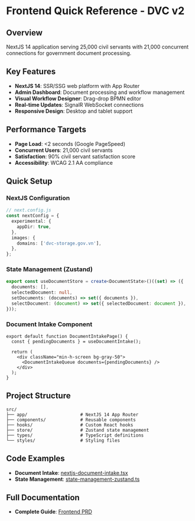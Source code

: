 # Frontend Quick Reference - DVC v2

## Overview
NextJS 14 application serving 25,000 civil servants with 21,000 concurrent connections for government document processing.

## Key Features
- **NextJS 14**: SSR/SSG web platform with App Router
- **Admin Dashboard**: Document processing and workflow management
- **Visual Workflow Designer**: Drag-drop BPMN editor
- **Real-time Updates**: SignalR WebSocket connections
- **Responsive Design**: Desktop and tablet support

## Performance Targets
- **Page Load**: <2 seconds (Google PageSpeed)
- **Concurrent Users**: 21,000 civil servants
- **Satisfaction**: 90% civil servant satisfaction score
- **Accessibility**: WCAG 2.1 AA compliance

## Quick Setup

### NextJS Configuration
```typescript
// next.config.js
const nextConfig = {
  experimental: {
    appDir: true,
  },
  images: {
    domains: ['dvc-storage.gov.vn'],
  },
};
```

### State Management (Zustand)
```typescript
export const useDocumentStore = create<DocumentState>()((set) => ({
  documents: [],
  selectedDocument: null,
  setDocuments: (documents) => set({ documents }),
  selectDocument: (document) => set({ selectedDocument: document }),
}));
```

### Document Intake Component
```tsx
export default function DocumentIntakePage() {
  const { pendingDocuments } = useDocumentIntake();

  return (
    <div className="min-h-screen bg-gray-50">
      <DocumentIntakeQueue documents={pendingDocuments} />
    </div>
  );
}
```

## Project Structure
```
src/
├── app/                    # NextJS 14 App Router
├── components/             # Reusable components
├── hooks/                  # Custom React hooks
├── store/                  # Zustand state management
├── types/                  # TypeScript definitions
└── styles/                 # Styling files
```

## Code Examples
- **Document Intake**: [nextjs-document-intake.tsx](../code-examples/frontend/nextjs-document-intake.tsx)
- **State Management**: [state-management-zustand.ts](../code-examples/frontend/state-management-zustand.ts)

## Full Documentation
- **Complete Guide**: [Frontend PRD](../prd/sub-prd/frontend-prd.md)